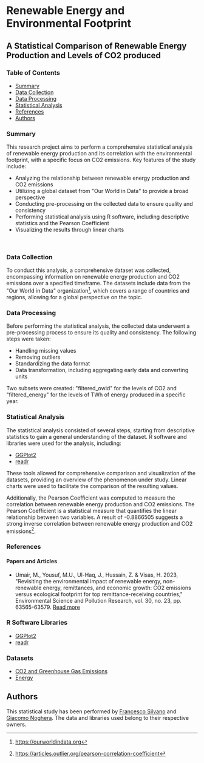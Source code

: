 # Renewable Energy and Environmental Footprint
## A Statistical Comparison of Renewable Energy Production and Levels of CO2 produced



### Table of Contents
- [Summary](#summary)
- [Data Collection](#data-collection)
- [Data Processing](#data-processing)
- [Statistical Analysis](#statistical-analysis)
- [References](#references)
- [Authors](#authors)



### Summary

This research project aims to perform a comprehensive statistical analysis of renewable energy production and its correlation with the environmental footprint, with a specific focus on CO2 emissions. Key features of the study include:

- Analyzing the relationship between renewable energy production and CO2 emissions
- Utilizing a global dataset from "Our World in Data" to provide a broad perspective
- Conducting pre-processing on the collected data to ensure quality and consistency
- Performing statistical analysis using R software, including descriptive statistics and the Pearson Coefficient
- Visualizing the results through linear charts
<br>

### Data Collection

To conduct this analysis, a comprehensive dataset was collected, encompassing information on renewable energy production and CO2 emissions over a specified timeframe. The datasets include data from the "Our World in Data" organization[^1], which covers a range of countries and regions, allowing for a global perspective on the topic.
<br>

### Data Processing

Before performing the statistical analysis, the collected data underwent a pre-processing process to ensure its quality and consistency. The following steps were taken:

- Handling missing values
- Removing outliers
- Standardizing the data format
- Data transformation, including aggregating early data and converting units

Two subsets were created: "filtered_owid" for the levels of CO2 and "filtered_energy" for the levels of TWh of energy produced in a specific year.
<br>

### Statistical Analysis

The statistical analysis consisted of several steps, starting from descriptive statistics to gain a general understanding of the dataset. R software and libraries were used for the analysis, including:

- [GGPlot2](https://ggplot2.tidyverse.org/index.html)
- [readr](https://cran.r-project.org/web/packages/readr/index.html)

These tools allowed for comprehensive comparison and visualization of the datasets, providing an overview of the phenomenon under study. Linear charts were used to facilitate the comparison of the resulting values.

Additionally, the Pearson Coefficient was computed to measure the correlation between renewable energy production and CO2 emissions. The Pearson Coefficient is a statistical measure that quantifies the linear relationship between two variables. A result of -0.8866505 suggests a strong inverse correlation between renewable energy production and CO2 emissions[^2].
<br>

### References

#### Papers and Articles

- Umair, M., Yousuf, M.U., Ul-Haq, J., Hussain, Z. & Visas, H. 2023, "Revisiting the environmental impact of renewable energy, non-renewable energy, remittances, and economic growth: CO2 emissions versus ecological footprint for top remittance-receiving countries," Environmental Science and Pollution Research, vol. 30, no. 23, pp. 63565-63579. [Read more](https://www.scopus.com/record/display.uri?eid=2-s2.0-85152668236&origin=resultslist&sort=plf-f&src=s&st1=renewables+AND+environmental+AND+footprint+AND+co2&sid=ab56510ac157cbb6850df078fbff0eae&sot=b&sdt=b&sl=65&s=TITLE-ABS-KEY%28renewables+AND+environmental+AND+footprint+AND+co2%29&relpos=13&citeCnt=0&searchTerm=)

### R Software Libraries

- [GGPlot2](https://ggplot2.tidyverse.org/index.html)
- [readr](https://cran.r-project.org/web/packages/readr/index.html)

### Datasets

- [CO2 and Greenhouse Gas Emissions](https://ourworldindata.org/co2-and-greenhouse-gas-emissions)
- [Energy](https://ourworldindata.org/energy)

## Authors

This statistical study has been performed by [Francesco Silvano](https://github.com/francescosilvano) and [Giacomo Noghera](https://github.com/giacomonoghera). The data and libraries used belong to their respective owners.

[^1]: https://ourworldindata.org
[^2]: https://articles.outlier.org/pearson-correlation-coefficient
